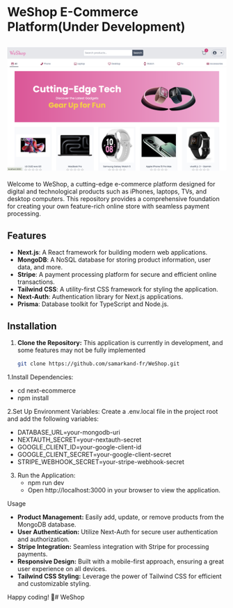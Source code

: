 # WeShop E-Commerce Platform(Under Development)

![WeShop Logo](./public/Weshop.png)
---
Welcome to WeShop, a cutting-edge e-commerce platform designed for digital and technological products such as iPhones, laptops, TVs, and desktop computers. This repository provides a comprehensive foundation for creating your own feature-rich online store with seamless payment processing.

## Features

- **Next.js**: A React framework for building modern web applications.
- **MongoDB**: A NoSQL database for storing product information, user data, and more.
- **Stripe**: A payment processing platform for secure and efficient online transactions.
- **Tailwind CSS**: A utility-first CSS framework for styling the application.
- **Next-Auth**: Authentication library for Next.js applications.
- **Prisma**: Database toolkit for TypeScript and Node.js.

## Installation

1. **Clone the Repository:**
This application is currently in development, and some features may not be fully implemented
   ```bash
   git clone https://github.com/samarkand-fr/WeShop.git
   ```

1.Install Dependencies:
  - cd next-ecommerce
  - npm install

2.Set Up Environment Variables:
   Create a .env.local file in the project root and add the following variables:
   - DATABASE_URL=your-mongodb-uri
   - NEXTAUTH_SECRET=your-nextauth-secret
   - GOOGLE_CLIENT_ID=your-google-client-id
   - GOOGLE_CLIENT_SECRET=your-google-client-secret
   - STRIPE_WEBHOOK_SECRET=your-stripe-webhook-secret

3. Run the Application:
   - npm run dev
   - Open http://localhost:3000 in your browser to view the application.

Usage
- **Product Management:**
 Easily add, update, or remove products from the MongoDB database.
- **User Authentication:**
 Utilize Next-Auth for secure user authentication and authorization.
- **Stripe Integration:**
 Seamless integration with Stripe for processing payments.
- **Responsive Design:**
 Built with a mobile-first approach, ensuring a great user experience on all devices.
- **Tailwind CSS Styling:**
 Leverage the power of Tailwind CSS for efficient and customizable styling.

Happy coding! 🚀# WeShop
